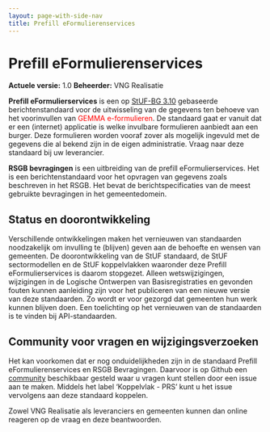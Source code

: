 ```yaml
---
layout: page-with-side-nav
title: Prefill eFormulierenservices
---
```

# Prefill eFormulierenservices

**Actuele versie:** 1.0
**Beheerder:**  VNG Realisatie 

**Prefill eFormulierservices** is een op [StUF-BG 3.10](https://vng-realisatie.github.io/StUF-BG/) gebaseerde berichtenstandaard voor de uitwisseling van de gegevens ten behoeve van het voorinvullen van <span style="color:red">GEMMA e-formulieren</span>. De standaard gaat er vanuit dat er een (internet) applicatie is welke invulbare formulieren aanbiedt aan een burger. Deze formulieren worden vooraf zover als mogelijk ingevuld met de gegevens die al bekend zijn in de eigen administratie. Vraag naar deze standaard bij uw leverancier.

**RSGB bevragingen** is een uitbreiding van de prefill eFormulierservices. Het is een berichtenstandaard voor het opvragen van gegevens zoals beschreven in het RSGB. Het bevat de berichtspecificaties van de meest gebruikte bevragingen in het gemeentedomein.

## Status en doorontwikkeling
Verschillende ontwikkelingen maken het vernieuwen van standaarden noodzakelijk om invulling te (blijven) geven aan de behoefte en wensen van gemeenten. De doorontwikkeling van de StUF standaard, de StUF sectormodellen en de StUF koppelvlakken waaronder deze Prefill eFormulierservices is daarom stopgezet. Alleen wetswijzigingen, wijzigingen in de Logische Ontwerpen van Basisregistraties en gevonden fouten kunnen aanleiding zijn voor het publiceren van een nieuwe versie van deze standaarden. Zo wordt er voor gezorgd dat gemeenten hun werk kunnen blijven doen. Een toelichting op het vernieuwen van de standaarden is te vinden bij API-standaarden.

## Community voor vragen en wijzigingsverzoeken

Het kan voorkomen dat er nog onduidelijkheden zijn in de
standaard Prefill eFormulierenservices en RSGB Bevragingen. Daarvoor is op Github een
[community](https://github.com/VNG-Realisatie/StUF-Standaarden/issues?q=is%3Aopen+is%3Aissue+label%3A%22Koppelvlak+-+PRS%22)
beschikbaar gesteld waar u vragen kunt stellen door een issue aan te
maken. Middels het label ‘Koppelvlak - PRS’ kunt u het issue
vervolgens aan deze standaard koppelen.

Zowel VNG Realisatie als leveranciers en gemeenten kunnen dan online
reageren op de vraag en deze beantwoorden.
